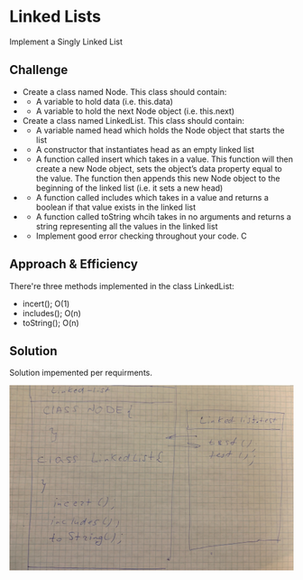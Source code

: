 # Linked Lists
Implement a Singly Linked List

## Challenge
* Create a class named Node. This class should contain:
* * A variable to hold data (i.e. this.data)
* * A variable to hold the next Node object (i.e. this.next)
* Create a class named LinkedList. This class should contain:
* * A variable named head which holds the Node object that starts the list
* * A constructor that instantiates head as an empty linked list
* * A function called insert which takes in a value. This function will then create a new Node object, sets the object’s data property equal to the value. The function then appends this new Node object to the beginning of the linked list (i.e. it sets a new head)
* * A function called includes which takes in a value and returns a boolean if that value exists in the linked list
* * A function called toString whcih takes in no arguments and returns a string representing all the values in the linked list
* * Implement good error checking throughout your code. C

## Approach & Efficiency
There're three methods implemented in the class LinkedList:

* incert(); 
O(1)
* includes();
O(n)
* toString();
O(n)

## Solution
Solution impemented per requirments. 

![solution](/assets/linked-list.jpg)

